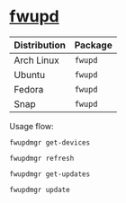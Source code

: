 # [fwupd](https://github.com/fwupd/fwupd)

| Distribution | Package |
| ------------ | ------- |
| Arch Linux   | `fwupd` |
| Ubuntu       | `fwupd` |
| Fedora       | `fwupd` |
| Snap         | `fwupd` |

Usage flow:

```
fwupdmgr get-devices

fwupdmgr refresh

fwupdmgr get-updates

fwupdmgr update
```
